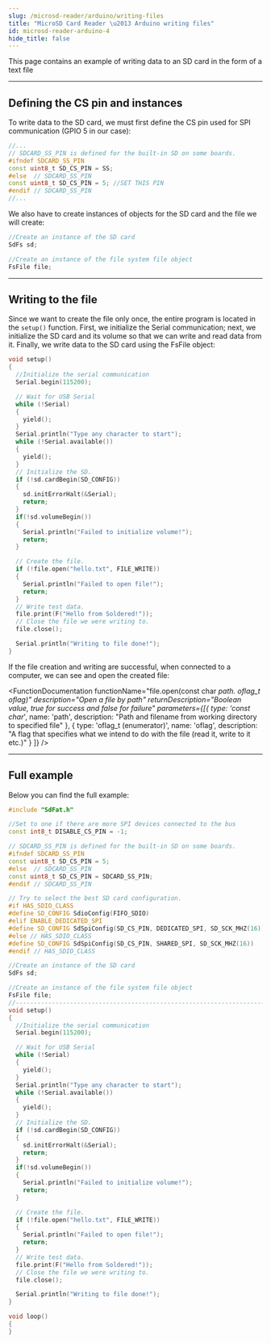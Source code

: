 ```yaml
---
slug: /microsd-reader/arduino/writing-files
title: "MicroSD Card Reader \u2013 Arduino writing files"
id: microsd-reader-arduino-4
hide_title: false
---
```

This page contains an example of writing data to an SD card in the form of a text file

---

## Defining the CS pin and instances
To write data to the SD card, we must first define the CS pin used for SPI communication (GPIO 5 in our case):

```cpp
//...
// SDCARD_SS_PIN is defined for the built-in SD on some boards.
#ifndef SDCARD_SS_PIN
const uint8_t SD_CS_PIN = SS;
#else  // SDCARD_SS_PIN
const uint8_t SD_CS_PIN = 5; //SET THIS PIN
#endif // SDCARD_SS_PIN
//...
```

We also have to create instances of objects for the SD card and the file we will create:

```cpp
//Create an instance of the SD card
SdFs sd;

//Create an instance of the file system file object
FsFile file;
```

---

## Writing to the file
Since we want to create the file only once, the entire program is located in the `setup()` function. First, we initialize the Serial communication; next, we initialize the SD card and its volume so that we can write and read data from it. Finally, we write data to the SD card using the FsFile object:

```cpp
void setup()
{
  //Initialize the serial communication
  Serial.begin(115200);

  // Wait for USB Serial
  while (!Serial)
  {
    yield();
  }
  Serial.println("Type any character to start");
  while (!Serial.available())
  {
    yield();
  }
  // Initialize the SD.
  if (!sd.cardBegin(SD_CONFIG))
  {
    sd.initErrorHalt(&Serial);
    return;
  }
  if(!sd.volumeBegin())
  {
    Serial.println("Failed to initialize volume!");
    return;
  }

  // Create the file.
  if (!file.open("hello.txt", FILE_WRITE))
  {
    Serial.println("Failed to open file!");
    return;
  }
  // Write test data.
  file.print(F("Hello from Soldered!"));
  // Close the file we were writing to.
  file.close();

  Serial.println("Writing to file done!");
}
```
If the file creation and writing are successful, when connected to a computer, we can see and open the created file:

<CenteredImage src="/img/microsd-reader/file_created.png" alt="Successful file writing" caption="Successful file writing" width="100%" />

<FunctionDocumentation
  functionName="sd.volumeBegin()"
  description="Initialize the file system after a call to cardBegin"
  returnDescription="Boolean value, true for success and false for failure"
  parameters={[]}
/>

<FunctionDocumentation
  functionName="file.open(const char *path. oflag_t oflag)"
  description="Open a file by path"
  returnDescription="Boolean value, true for success and false for failure"
  parameters={[{ type: 'const char*', name: 'path', description: "Path and filename from working directory to specified file" },
  { type: 'oflag_t (enumerator)', name: 'oflag', description: "A flag that specifies what we intend to do with the file (read it, write to it etc.)" }
  ]}
/>

<FunctionDocumentation
  functionName="file.close()"
  description="Close a file and force cached data and directory information to be written to the storage device."
  returnDescription="None"
  parameters={[]}
/>

---

## Full example
Below you can find the full example:

```cpp
#include "SdFat.h"

//Set to one if there are more SPI devices connected to the bus
const int8_t DISABLE_CS_PIN = -1;

// SDCARD_SS_PIN is defined for the built-in SD on some boards.
#ifndef SDCARD_SS_PIN
const uint8_t SD_CS_PIN = 5;
#else  // SDCARD_SS_PIN
const uint8_t SD_CS_PIN = SDCARD_SS_PIN;
#endif // SDCARD_SS_PIN

// Try to select the best SD card configuration.
#if HAS_SDIO_CLASS
#define SD_CONFIG SdioConfig(FIFO_SDIO)
#elif ENABLE_DEDICATED_SPI
#define SD_CONFIG SdSpiConfig(SD_CS_PIN, DEDICATED_SPI, SD_SCK_MHZ(16))
#else // HAS_SDIO_CLASS
#define SD_CONFIG SdSpiConfig(SD_CS_PIN, SHARED_SPI, SD_SCK_MHZ(16))
#endif // HAS_SDIO_CLASS

//Create an instance of the SD card
SdFs sd;

//Create an instance of the file system file object
FsFile file;
//------------------------------------------------------------------------------
void setup()
{
  //Initialize the serial communication
  Serial.begin(115200);

  // Wait for USB Serial
  while (!Serial)
  {
    yield();
  }
  Serial.println("Type any character to start");
  while (!Serial.available())
  {
    yield();
  }
  // Initialize the SD.
  if (!sd.cardBegin(SD_CONFIG))
  {
    sd.initErrorHalt(&Serial);
    return;
  }
  if(!sd.volumeBegin())
  {
    Serial.println("Failed to initialize volume!");
    return;
  }

  // Create the file.
  if (!file.open("hello.txt", FILE_WRITE))
  {
    Serial.println("Failed to open file!");
    return;
  }
  // Write test data.
  file.print(F("Hello from Soldered!"));
  // Close the file we were writing to.
  file.close();

  Serial.println("Writing to file done!");
}

void loop()
{
}
```